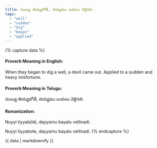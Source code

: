 ```yaml
---
title: నుయ్యి తియ్యబోతే, దయ్యము బయలు వెళ్లినది.
tags:
  - "well"
  - "sudden"
  - "dig"
  - "began"
  - "applied"
---
```


{% capture data %}
#### Proverb Meaning in English:
When they began to dig a well, a devil came out.
Applied to a sudden and heavy misfortune.

#### Proverb Meaning in Telugu:
నుయ్యి తియ్యబోతే, దయ్యము బయలు వెళ్లినది.

#### Romanization:
Nuyyi tiyyabōtē, dayyamu bayalu veḷlinadi.

Nuyyi tiyyabote, dayyamu bayalu vellinadi.
{% endcapture %}

{{ data | markdownify }}

